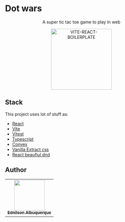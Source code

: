 # Dot wars


<p align="center">
A super tic tac toe game to play in web
</p>
   
<p align="center">
<img src="https://github.com/JuniorAlbuquerque/dot-wars/assets/42422605/d2303655-d5f3-4d8c-9076-19d2f9d43b1c" alt="VITE-REACT-BOILERPLATE" width="200"/>
</p>

## Stack

This project uses lot of stuff as:

 - [React](https://pt-br.reactjs.org/)
 - [Vite](https://vitejs.dev/)
 - [Vitest](https://vitest.dev/)
 - [Typescript](https://www.typescriptlang.org/)
 - [Convex](https://www.convex.dev/)
 - [Vanilla Extract css](https://vanilla-extract.style/)
 - [React beaufiul dnd](https://github.com/atlassian/react-beautiful-dnd)

## Author

<table>
  <tr>
    <td align="center"><a href="https://ed-jnr.com"><img src="https://avatars.githubusercontent.com/u/42422605?v=4" width="100px;" alt=""/><br /><sub><b>Ednilson Albuquerque</b></sub></a><br /></td>
  </tr>
</table>
